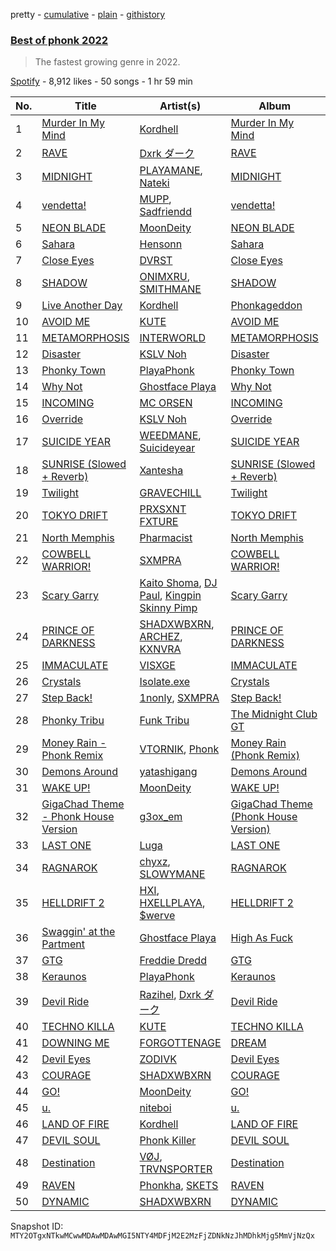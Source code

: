 pretty - [cumulative](/playlists/cumulative/37i9dQZF1DXdx2zx49DfKO.md) - [plain](/playlists/plain/37i9dQZF1DXdx2zx49DfKO) - [githistory](https://github.githistory.xyz/mackorone/spotify-playlist-archive/blob/main/playlists/plain/37i9dQZF1DXdx2zx49DfKO)

### [Best of phonk 2022](https://open.spotify.com/playlist/37i9dQZF1DXdx2zx49DfKO)

> The fastest growing genre in 2022.

[Spotify](https://open.spotify.com/user/spotify) - 8,912 likes - 50 songs - 1 hr 59 min

| No. | Title | Artist(s) | Album | Length |
|---|---|---|---|---|
| 1 | [Murder In My Mind](https://open.spotify.com/track/6qyS9qBy0mEk3qYaH8mPss) | [Kordhell](https://open.spotify.com/artist/2W6WP4pHQTFlbr2z9S4n54) | [Murder In My Mind](https://open.spotify.com/album/68GI09qAs2XLJmA3hj5K7y) | 2:25 |
| 2 | [RAVE](https://open.spotify.com/track/01kfSdF9zfcDLri5sSWEoL) | [Dxrk ダーク](https://open.spotify.com/artist/5TvFfw1MgSntdU9A7yncyA) | [RAVE](https://open.spotify.com/album/0doOTVLn5DctSLGftsar6T) | 2:49 |
| 3 | [MIDNIGHT](https://open.spotify.com/track/2WzAAerBvZvvFXgUpSwHZ9) | [PLAYAMANE](https://open.spotify.com/artist/13itspgSHkUbOq03AhIyjS), [Nateki](https://open.spotify.com/artist/3g0UoyvaTaHUrfpHiRqsD1) | [MIDNIGHT](https://open.spotify.com/album/5nWRdZWdSXAMvLTZFxuD2W) | 2:01 |
| 4 | [vendetta!](https://open.spotify.com/track/5Sk39LuvdwuvL84jD01Dum) | [MUPP](https://open.spotify.com/artist/7B9Gg9epjQzfNGdxijFczG), [Sadfriendd](https://open.spotify.com/artist/4UT0p3ljEiD472lZp44KLH) | [vendetta!](https://open.spotify.com/album/68lLFdlKCAqUQ3p3uDlozr) | 1:47 |
| 5 | [NEON BLADE](https://open.spotify.com/track/0iUrxveyNUBfj0cqjYEijt) | [MoonDeity](https://open.spotify.com/artist/5ja9cfKWW8Zj9aloyK8WuY) | [NEON BLADE](https://open.spotify.com/album/4zRjyCx4wMu480J7tac2Gm) | 4:25 |
| 6 | [Sahara](https://open.spotify.com/track/6nqdgUTiWt4JbABDurkxMI) | [Hensonn](https://open.spotify.com/artist/0snouHYzOWSgxRBYMQsa3H) | [Sahara](https://open.spotify.com/album/3Q8XfnyXY1KUqnfjkyGwWa) | 2:51 |
| 7 | [Close Eyes](https://open.spotify.com/track/3CLSHJv5aUROAN2vfOyCOh) | [DVRST](https://open.spotify.com/artist/0XFgyr4jwM0MGeZZW0VzA5) | [Close Eyes](https://open.spotify.com/album/3G0b8ob9anYQl8a1t3GpOF) | 2:12 |
| 8 | [SHADOW](https://open.spotify.com/track/0wGbyS1tExQSwOYu6UceyE) | [ONIMXRU](https://open.spotify.com/artist/3ysIyoivMDpeqLg0VMRPQw), [SMITHMANE](https://open.spotify.com/artist/5WOke44Ea57bHmJ3X0qluG) | [SHADOW](https://open.spotify.com/album/4w0uRvtIjqipuoZ7ngqqcV) | 2:42 |
| 9 | [Live Another Day](https://open.spotify.com/track/34lfu3S4fIcKZRNXzbdbo7) | [Kordhell](https://open.spotify.com/artist/2W6WP4pHQTFlbr2z9S4n54) | [Phonkageddon](https://open.spotify.com/album/3mBLmOCKHY1MAOD8fYmffg) | 2:13 |
| 10 | [AVOID ME](https://open.spotify.com/track/5FX30idriKlEIRYTxpNf65) | [KUTE](https://open.spotify.com/artist/0S1mAPM0pgJZil5FCqhQTX) | [AVOID ME](https://open.spotify.com/album/1LwLabogNr1KwEHU1EnSRZ) | 1:45 |
| 11 | [METAMORPHOSIS](https://open.spotify.com/track/2ksyzVfU0WJoBpu8otr4pz) | [INTERWORLD](https://open.spotify.com/artist/5hKGLu4Ik88FzWcTPhWNTN) | [METAMORPHOSIS](https://open.spotify.com/album/3apQZbgVql9mHJlp43jk5D) | 2:22 |
| 12 | [Disaster](https://open.spotify.com/track/0PGAJ37n4O2AslZosr1YGx) | [KSLV Noh](https://open.spotify.com/artist/2ElMqlv5py0QFIVXUff627) | [Disaster](https://open.spotify.com/album/7CkXrZnfmghdA4n2YLTgag) | 1:24 |
| 13 | [Phonky Town](https://open.spotify.com/track/5mnpMkzp3Z2RCCbwIEZCbv) | [PlayaPhonk](https://open.spotify.com/artist/1SwmXTElW9TlkK2Rydgb4D) | [Phonky Town](https://open.spotify.com/album/1TphjjWjHo2s2nFeZWrThI) | 2:21 |
| 14 | [Why Not](https://open.spotify.com/track/4oMyggIzClkOcCTvotFLkP) | [Ghostface Playa](https://open.spotify.com/artist/5xegBBY3vjR75woVR9kiy7) | [Why Not](https://open.spotify.com/album/0Qj2wwdBRq690kG8hShuaR) | 2:45 |
| 15 | [INCOMING](https://open.spotify.com/track/4h3KlpOEXS6FxIpab6EKlf) | [MC ORSEN](https://open.spotify.com/artist/2DXPtOc14uPVvK7qggj2a3) | [INCOMING](https://open.spotify.com/album/4ASsNh1WHAjrGKh5jp0Q4F) | 2:20 |
| 16 | [Override](https://open.spotify.com/track/0KYvs7DKC7Cl5IHmwpP13f) | [KSLV Noh](https://open.spotify.com/artist/2ElMqlv5py0QFIVXUff627) | [Override](https://open.spotify.com/album/0bwtv7A8S0PMvgobvukQO7) | 1:54 |
| 17 | [SUICIDE YEAR](https://open.spotify.com/track/6hRvewF5MRAsqqxnNs3z2b) | [WEEDMANE](https://open.spotify.com/artist/6agBXAcUugzO8DQTChZZrx), [Suicideyear](https://open.spotify.com/artist/3WaNZnwUPrpOIS5ZcIyjTO) | [SUICIDE YEAR](https://open.spotify.com/album/6y0bYi0XTNsGQzbKMYNxg1) | 1:31 |
| 18 | [SUNRISE \(Slowed + Reverb\)](https://open.spotify.com/track/0G17UriYHMjXnZE2OJJSMR) | [Xantesha](https://open.spotify.com/artist/2rgcNuLkn8pPBdKZhjZ8Em) | [SUNRISE \(Slowed + Reverb\)](https://open.spotify.com/album/2tiHE58yMuZI1wiygJxxSM) | 2:18 |
| 19 | [Twilight](https://open.spotify.com/track/1Y5MJnYsIi3Qlifvss4jPI) | [GRAVECHILL](https://open.spotify.com/artist/1EnZjgGD81emhSdq6adEKt) | [Twilight](https://open.spotify.com/album/44NnM38oAf0i0gWqkVVA1x) | 1:56 |
| 20 | [TOKYO DRIFT](https://open.spotify.com/track/733RnlYLskyvWMhhzs70sy) | [PRXSXNT FXTURE](https://open.spotify.com/artist/1KS3HFd7XL75m0ieoDhFvw) | [TOKYO DRIFT](https://open.spotify.com/album/2bs5hKmaQWtUrFXjARZggi) | 2:04 |
| 21 | [North Memphis](https://open.spotify.com/track/0SzDVyiiUDpuhzrphnoejr) | [Pharmacist](https://open.spotify.com/artist/6VlPp1wb53ANKMIwZPJfM0) | [North Memphis](https://open.spotify.com/album/1lct5ZQWEx7w2r3qyajVOq) | 2:15 |
| 22 | [COWBELL WARRIOR!](https://open.spotify.com/track/4eDE92gbf1iKImxBIKS64V) | [SXMPRA](https://open.spotify.com/artist/14uo609t1MvRGZcskySt9R) | [COWBELL WARRIOR!](https://open.spotify.com/album/5XyrJDyXLimURWjVboM1tC) | 2:29 |
| 23 | [Scary Garry](https://open.spotify.com/track/658QJ4p8WcbT3O7iWLpO1D) | [Kaito Shoma](https://open.spotify.com/artist/3Tv1UzQAvn0v0hKTxisXnR), [DJ Paul](https://open.spotify.com/artist/2ledyuziz6YjLK5Dw483Oc), [Kingpin Skinny Pimp](https://open.spotify.com/artist/5kkVPwCLmdkqaSQpptZtXj) | [Scary Garry](https://open.spotify.com/album/04QDTmdKMoDHqqFaHEoDVP) | 1:39 |
| 24 | [PRINCE OF DARKNESS](https://open.spotify.com/track/3F8ydJz1se1vIxZTRcRjIJ) | [SHADXWBXRN](https://open.spotify.com/artist/5ZzO786ViqgegCIoa28OPx), [ARCHEZ](https://open.spotify.com/artist/2sADpsTiKjzV9DRVDMXAeN), [KXNVRA](https://open.spotify.com/artist/5UJkhYfIETGF5PMO0DT3aj) | [PRINCE OF DARKNESS](https://open.spotify.com/album/34iHUfBPU6yTJKPBoQC5HY) | 2:03 |
| 25 | [IMMACULATE](https://open.spotify.com/track/5Txeau6Fi96zS4THXUJ4w7) | [VISXGE](https://open.spotify.com/artist/6kLsCQ1gKvJmjmC8XbfqFE) | [IMMACULATE](https://open.spotify.com/album/4dWpLZBzW0M5FG3H3nbtTt) | 2:20 |
| 26 | [Crystals](https://open.spotify.com/track/2BH3j05ZXWr5PR30sW079d) | [Isolate.exe](https://open.spotify.com/artist/6awzrpxHXHtibHWUv86jVI) | [Crystals](https://open.spotify.com/album/0pbn1QDWs2wOehyxQwVhJS) | 2:19 |
| 27 | [Step Back!](https://open.spotify.com/track/6jdwbcH788txYS6Doy1F1j) | [1nonly](https://open.spotify.com/artist/3ZHU5AKrUmIPnCFfr82QER), [SXMPRA](https://open.spotify.com/artist/14uo609t1MvRGZcskySt9R) | [Step Back!](https://open.spotify.com/album/5bgXspdu04zFxX5gq8uXMl) | 2:30 |
| 28 | [Phonky Tribu](https://open.spotify.com/track/7aIb17DMLcOhLJIc9vF6Aa) | [Funk Tribu](https://open.spotify.com/artist/1vK8NnrPlBlF34LaiFX1SK) | [The Midnight Club GT](https://open.spotify.com/album/6a2QtF55Q67Tr69arnzPQW) | 4:46 |
| 29 | [Money Rain \- Phonk Remix](https://open.spotify.com/track/4P0r0yO7HNPvOra7BHGixH) | [VTORNIK](https://open.spotify.com/artist/1iuGd0kNu2eqLwP9DFGCNY), [Phonk](https://open.spotify.com/artist/3kXvE7gEBfGkwDaknMngF7) | [Money Rain \(Phonk Remix\)](https://open.spotify.com/album/0z3SFl34YWiKMXwsTNPdVp) | 2:30 |
| 30 | [Demons Around](https://open.spotify.com/track/7KXAgGAHEB1Ny89pL6eEA0) | [yatashigang](https://open.spotify.com/artist/2GBDI5PSiEnVoH0YnFFRLx) | [Demons Around](https://open.spotify.com/album/0aWMH4CTIv6hBYRzfFuLJf) | 2:45 |
| 31 | [WAKE UP!](https://open.spotify.com/track/4B8gtpBuEtU9XUizl6BK2W) | [MoonDeity](https://open.spotify.com/artist/5ja9cfKWW8Zj9aloyK8WuY) | [WAKE UP!](https://open.spotify.com/album/7GkHQdfJDCvcGaIVlfc39l) | 2:22 |
| 32 | [GigaChad Theme \- Phonk House Version](https://open.spotify.com/track/7mLWNwcvwRdEviz6SfYp8A) | [g3ox\_em](https://open.spotify.com/artist/0Zw2ivPEDptvMHwCXjhdRs) | [GigaChad Theme \(Phonk House Version\)](https://open.spotify.com/album/6XMRvZrrp6KDqYO4tDutwr) | 2:26 |
| 33 | [LAST ONE](https://open.spotify.com/track/6XH0taXenGnqJ4qdlElbDe) | [Luga](https://open.spotify.com/artist/3BYJl9McCY35iO9F0KHoiz) | [LAST ONE](https://open.spotify.com/album/20fCMIeYP46IRXINaR7wq5) | 2:30 |
| 34 | [RAGNAROK](https://open.spotify.com/track/1sWb35nydLCjD71JGURDEv) | [chyxz](https://open.spotify.com/artist/6iWgYyd1erLvfDuafIT9DG), [SLOWYMANE](https://open.spotify.com/artist/2pw1uH6zGd0WlW4DNlFRMu) | [RAGNAROK](https://open.spotify.com/album/45pOAmgOLYGcAU9r4yscc9) | 3:15 |
| 35 | [HELLDRIFT 2](https://open.spotify.com/track/2fA6syjvdiDZmXk8qyH8uM) | [HXI](https://open.spotify.com/artist/3yRqd6IO6SamMAmnXwZKeU), [HXELLPLAYA](https://open.spotify.com/artist/139o7LrZwdg6500us8tVNH), [$werve](https://open.spotify.com/artist/60vF1fLR6yzLxCQUlnAYYj) | [HELLDRIFT 2](https://open.spotify.com/album/4f3ZmtNorRUs1mB30FSVOs) | 2:51 |
| 36 | [Swaggin' at the Partment](https://open.spotify.com/track/0eCwAiq4qzQJJgQVaqUaCN) | [Ghostface Playa](https://open.spotify.com/artist/5xegBBY3vjR75woVR9kiy7) | [High As Fuck](https://open.spotify.com/album/1uFw15UdnEwem4fAMuyP2h) | 2:04 |
| 37 | [GTG](https://open.spotify.com/track/46M2hXnaQpueG7vSvgVtVH) | [Freddie Dredd](https://open.spotify.com/artist/0dlDsD7y6ccmDm8tuWCU6F) | [GTG](https://open.spotify.com/album/4KvTJJPmcAd1XJaO3UrARG) | 1:33 |
| 38 | [Keraunos](https://open.spotify.com/track/5ZKyj00XSlmEoKnDGH4JZa) | [PlayaPhonk](https://open.spotify.com/artist/1SwmXTElW9TlkK2Rydgb4D) | [Keraunos](https://open.spotify.com/album/4NlCk3xPB0LE5Ab9UwSK7A) | 2:24 |
| 39 | [Devil Ride](https://open.spotify.com/track/1HR0lYFetVM22vVwRETZiF) | [Razihel](https://open.spotify.com/artist/5RKCVcnmcgyhFf85I4Ry9O), [Dxrk ダーク](https://open.spotify.com/artist/5TvFfw1MgSntdU9A7yncyA) | [Devil Ride](https://open.spotify.com/album/2VAYxDkiPWql7J52mhQX1X) | 2:15 |
| 40 | [TECHNO KILLA](https://open.spotify.com/track/5kr9HU28PSpkmQZ6z9Z1Mx) | [KUTE](https://open.spotify.com/artist/0S1mAPM0pgJZil5FCqhQTX) | [TECHNO KILLA](https://open.spotify.com/album/5SLohcmYkWYidTWBEY2XmW) | 2:10 |
| 41 | [DOWNING ME](https://open.spotify.com/track/3rxBuyFbUbsfslCAliycO7) | [FORGOTTENAGE](https://open.spotify.com/artist/75eUSWg8Tt9PZLiFWjascC) | [DREAM](https://open.spotify.com/album/3Zo5srzZBKt75pN3MhAZ6W) | 2:12 |
| 42 | [Devil Eyes](https://open.spotify.com/track/04cMUwER7r2VwqMCj4kYJ9) | [ZODIVK](https://open.spotify.com/artist/6nTTVtUnmZWlPju0qzX7Or) | [Devil Eyes](https://open.spotify.com/album/42lC4GQuPUF9wdbdeaZDWl) | 2:16 |
| 43 | [COURAGE](https://open.spotify.com/track/56kfvPwk9KARklFwz5jwjJ) | [SHADXWBXRN](https://open.spotify.com/artist/5ZzO786ViqgegCIoa28OPx) | [COURAGE](https://open.spotify.com/album/7GRSvHSXrLcOqw4SlUVqFz) | 2:09 |
| 44 | [GO!](https://open.spotify.com/track/3Fmzn4AgdZ0owwgmomtY9l) | [MoonDeity](https://open.spotify.com/artist/5ja9cfKWW8Zj9aloyK8WuY) | [GO!](https://open.spotify.com/album/28UownfAgB0Q9mH85Rp8ll) | 2:30 |
| 45 | [u.](https://open.spotify.com/track/3bwIVaOlLSX4rInoLgB3uX) | [niteboi](https://open.spotify.com/artist/2Ue601Op6mLGMwrQYjAOSW) | [u.](https://open.spotify.com/album/3R8Yfbc9k1aNH6kTqaYLyj) | 2:54 |
| 46 | [LAND OF FIRE](https://open.spotify.com/track/4aYamw19Hloc6hQlJwWM1y) | [Kordhell](https://open.spotify.com/artist/2W6WP4pHQTFlbr2z9S4n54) | [LAND OF FIRE](https://open.spotify.com/album/5mug3wnRpYOjgJGi4oioQi) | 2:33 |
| 47 | [DEVIL SOUL](https://open.spotify.com/track/7t0OaHwReZjPuEBImsRwvX) | [Phonk Killer](https://open.spotify.com/artist/4Xpfcr6PHXIPeoCBlXNwtC) | [DEVIL SOUL](https://open.spotify.com/album/0aK4cmOqiaYYr52r3hlRqu) | 1:53 |
| 48 | [Destination](https://open.spotify.com/track/4QQyXwqvTF9oByQlSmWhCc) | [VØJ](https://open.spotify.com/artist/4KRllJ2dEeoqvxOQLOgOsI), [TRVNSPORTER](https://open.spotify.com/artist/7qxDImq6MFph8fLy0FOTCq) | [Destination](https://open.spotify.com/album/4WjXuV20O7EcvpjA5hAdqk) | 2:24 |
| 49 | [RAVEN](https://open.spotify.com/track/33jNhRb9njyX482vPmFPMu) | [Phonkha](https://open.spotify.com/artist/5LloPEToP2oZZGdSmh1TFU), [SKETS](https://open.spotify.com/artist/32JsKOhKT1joCOXoIhVGVY) | [RAVEN](https://open.spotify.com/album/4YmcshR0vxXqn8h20qXCMS) | 2:26 |
| 50 | [DYNAMIC](https://open.spotify.com/track/3qVSfd3Z2fmJKfHZeOweyQ) | [SHADXWBXRN](https://open.spotify.com/artist/5ZzO786ViqgegCIoa28OPx) | [DYNAMIC](https://open.spotify.com/album/3IsXhqut1v9sbGsID7VGcS) | 2:00 |

Snapshot ID: `MTY2OTgxNTkwMCwwMDAwMDAwMGI5NTY4MDFjM2E2MzFjZDNkNzJhMDhkMjg5MmVjNzQx`

